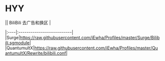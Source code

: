 # HYY
|| BiliBili 去广告和换区 |

|:----|:---------------------------| 
|Surge|https://raw.githubusercontent.com/iEwha/Profiles/master/Surge/Bilibili.sgmodule|
|QuantumultX|https://raw.githubusercontent.com/iEwha/Profiles/master/QuantumultX/Rewrite/bilibili.conf|

